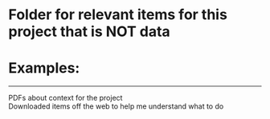 # Folder for relevant items for this project that is NOT data

# Examples:

---

PDFs about context for the project  
Downloaded items off the web to help me understand what to do
